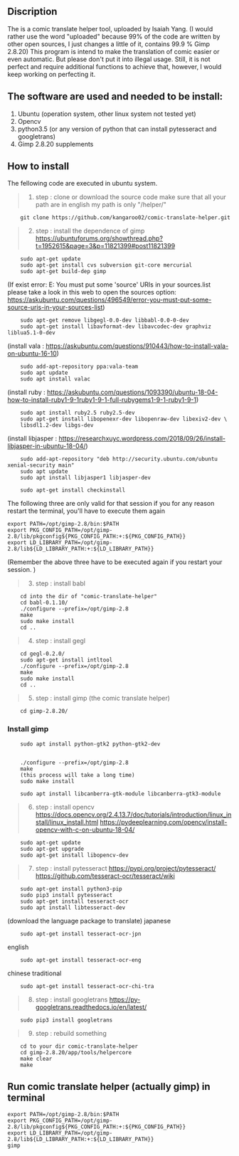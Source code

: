 ## Discription 
The is a comic translate helper tool, uploaded by Isaiah Yang.
(I would rather use the word "uploaded" because 99% of the code are written by other open sources, I just changes a little of it, contains 99.9 % Gimp 2.8.20)
This program is intend to make the translation of comic easier or even automatic. But please don't put it into illegal usage.
Still, it is not perfect and require additional functions to achieve that, however, I would keep working on perfecting it.


## The software are used and needed to be install:

1. Ubuntu (operation system, other linux system not tested yet)
2. Opencv
3. python3.5
	(or any version of python that can install pytesseract and googletrans)
4. Gimp 2.8.20 supplements


## How to install

The fellowing code are executed in ubuntu system.


>  1. step : clone or download the source code
make sure that all your path are in english
my path is only "/helper/"

		git clone https://github.com/kangaroo02/comic-translate-helper.git


>  2. step : install the dependence of gimp
https://ubuntuforums.org/showthread.php?t=1952615&page=3&p=11821399#post11821399


		sudo apt-get update
		sudo apt-get install cvs subversion git-core mercurial
		sudo apt-get build-dep gimp

(If exist error: E: You must put some 'source' URIs in your sources.list
please take a look in this web to open the sources option:
https://askubuntu.com/questions/496549/error-you-must-put-some-source-uris-in-your-sources-list)

		sudo apt-get remove libgegl-0.0-dev libbabl-0.0-0-dev
		sudo apt-get install libavformat-dev libavcodec-dev graphviz liblua5.1-0-dev

(install vala : https://askubuntu.com/questions/910443/how-to-install-vala-on-ubuntu-16-10)

		sudo add-apt-repository ppa:vala-team
		sudo apt update
		sudo apt install valac

(install ruby : https://askubuntu.com/questions/1093390/ubuntu-18-04-how-to-install-ruby1-9-1ruby1-9-1-full-rubygems1-9-1-ruby1-9-1)

		sudo apt install ruby2.5 ruby2.5-dev
		sudo apt-get install libopenexr-dev libopenraw-dev libexiv2-dev \
		libsdl1.2-dev libgs-dev
(install libjasper : https://researchxuyc.wordpress.com/2018/09/26/install-libjasper-in-ubuntu-18-04/)

		sudo add-apt-repository "deb http://security.ubuntu.com/ubuntu xenial-security main"
		sudo apt update
		sudo apt install libjasper1 libjasper-dev

		sudo apt-get install checkinstall


The following three are only valid for that session if you for any reason restart the terminal, you'll have to execute them again

	export PATH=/opt/gimp-2.8/bin:$PATH
	export PKG_CONFIG_PATH=/opt/gimp-2.8/lib/pkgconfig${PKG_CONFIG_PATH:+:${PKG_CONFIG_PATH}}
	export LD_LIBRARY_PATH=/opt/gimp-2.8/lib${LD_LIBRARY_PATH:+:${LD_LIBRARY_PATH}}


(Remember the above three have to be executed again if you restart your session. )




>  3. step : install babl

		cd into the dir of "comic-translate-helper"
		cd babl-0.1.10/
		./configure --prefix=/opt/gimp-2.8
		make
		sudo make install
		cd ..

>  4. step : install gegl

   		cd gegl-0.2.0/
		sudo apt-get install intltool
		./configure --prefix=/opt/gimp-2.8
  	  	make
 	  	sudo make install
 	  	cd ..


>  5. step : install gimp (the comic translate helper)

   		cd gimp-2.8.20/
	

### Install gimp
		sudo apt install python-gtk2 python-gtk2-dev
		

		./configure --prefix=/opt/gimp-2.8
		make
		(this process will take a long time)
		sudo make install
	
		sudo apt install libcanberra-gtk-module libcanberra-gtk3-module


>  6. step : install opencv
https://docs.opencv.org/2.4.13.7/doc/tutorials/introduction/linux_install/linux_install.html
https://pydeeplearning.com/opencv/install-opencv-with-c-on-ubuntu-18-04/

		sudo apt-get update
		sudo apt-get upgrade
		sudo apt-get install libopencv-dev


>  7. step : install  pytesseract
https://pypi.org/project/pytesseract/
https://github.com/tesseract-ocr/tesseract/wiki

		sudo apt-get install python3-pip
		sudo pip3 install pytesseract
		sudo apt-get install tesseract-ocr
		sudo apt install libtesseract-dev


(download the language package to translate)
japanese

   		sudo apt-get install tesseract-ocr-jpn
english

 	  	sudo apt-get install tesseract-ocr-eng
chinese traditional

  	 	sudo apt-get install tesseract-ocr-chi-tra
	

>  8. step : install googletrans
https://py-googletrans.readthedocs.io/en/latest/

		sudo pip3 install googletrans


>  9. step : rebuild something

		cd to your dir comic-translate-helper
		cd gimp-2.8.20/app/tools/helpercore
		make clear
		make


## Run comic translate helper (actually gimp) in terminal

	export PATH=/opt/gimp-2.8/bin:$PATH
	export PKG_CONFIG_PATH=/opt/gimp-2.8/lib/pkgconfig${PKG_CONFIG_PATH:+:${PKG_CONFIG_PATH}}
	export LD_LIBRARY_PATH=/opt/gimp-2.8/lib${LD_LIBRARY_PATH:+:${LD_LIBRARY_PATH}}
	gimp
